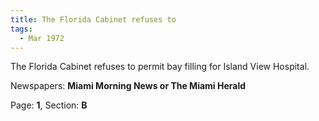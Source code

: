 ```yaml
---  
title: The Florida Cabinet refuses to  
tags:  
  - Mar 1972  
---  
```

  
The Florida Cabinet refuses to permit bay filling for Island View Hospital.  
  
Newspapers: **Miami Morning News or The Miami Herald**  
  
Page: **1**, Section: **B** 
